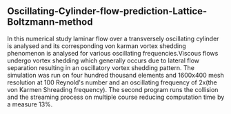 ## Oscillating-Cylinder-flow-prediction-Lattice-Boltzmann-method
In this numerical study laminar flow over a transversely oscillating cylinder is analysed and its corresponding von karman vortex shedding phenomenon is analysed for various oscillating frequencies.Viscous flows undergo vortex shedding which generally occurs due to lateral flow separation resulting in an oscillatory vortex shedding pattern.
The simulation was run on four hundred thousand elements and 1600x400 mesh resolution at 100 Reynold's number and an oscillating frequency of 2x(the von Karmen Shreading frequency).
The second program runs the collision and the streaming process on multiple course reducing computation time by a measure 13%.
